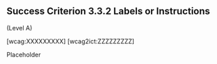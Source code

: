 ## Success Criterion 3.3.2 Labels or Instructions

(Level A)

[wcag:XXXXXXXXX]
[wcag2ict:ZZZZZZZZZ]

Placeholder
